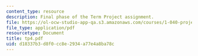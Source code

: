 ```yaml
---
content_type: resource
description: Final phase of the Term Project assignment.
file: https://ol-ocw-studio-app-qa.s3.amazonaws.com/courses/1-040-project-management-spring-2004/d18337b3d8f0cc8e2934a77e4a8ba78c_tp4.pdf
file_type: application/pdf
resourcetype: Document
title: tp4.pdf
uid: d18337b3-d8f0-cc8e-2934-a77e4a8ba78c
---
```

